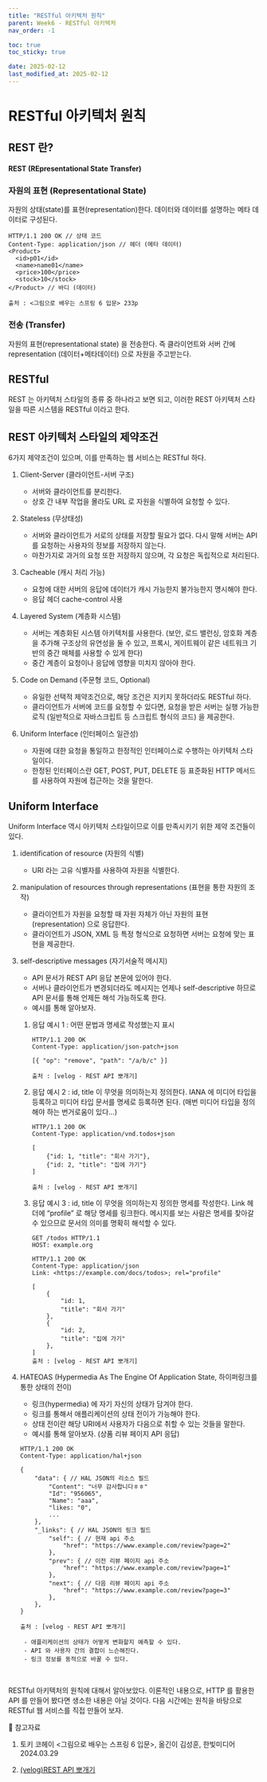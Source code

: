 ```yaml
---
title: "RESTful 아키텍처 원칙"
parent: Week6 - RESTful 아키텍처
nav_order: -1

toc: true
toc_sticky: true

date: 2025-02-12
last_modified_at: 2025-02-12
---
```


# RESTful 아키텍처 원칙

## REST 란?
#### REST (REpresentational State Transfer)

### 자원의 표현 (Representational State)
자원의 상태(state)를 표현(representation)한다. 데이터와 데이터를 설명하는 메타 데이터로 구성된다.

``` http
HTTP/1.1 200 OK // 상태 코드
Content-Type: application/json // 헤더 (메타 데이터)
<Product>
  <id>p01</id>
  <name>name01</name>
  <price>100</price>
  <stock>10</stock>
</Product> // 바디 (데이터)

출처 : <그림으로 배우는 스프링 6 입문> 233p
```

### 전송 (Transfer)
자원의 표현(representational state) 을 전송한다. 즉 클라이언트와 서버 간에 representation (데이터+메타데이터) 으로 자원을 주고받는다.


## RESTful
REST 는 아키텍처 스타일의 종류 중 하나라고 보면 되고, 이러한 REST 아키텍처 스타일을 따른 시스템을 RESTful 이라고 한다.


## REST 아키텍처 스타일의 제약조건
6가지 제약조건이 있으며, 이를 만족하는 웹 서비스는 RESTful 하다.

1. Client-Server (클라이언트-서버 구조)
    - 서버와 클라이언트를 분리한다.
    - 상호 간 내부 작업을 몰라도 URL 로 자원을 식별하여 요청할 수 있다.

2. Stateless (무상태성)
    - 서버와 클라이언트가 서로의 상태를 저장할 필요가 없다. 다시 말해 서버는 API 를 요청하는 사용자의 정보를 저장하지 않는다.
    - 마찬가지로 과거의 요청 또한 저장하지 않으며, 각 요청은 독립적으로 처리된다.

3. Cacheable (캐시 처리 가능)
    - 요청에 대한 서버의 응답에 데이터가 캐시 가능한지 불가능한지 명시해야 한다.
    - 응답 헤더 cache-control 사용

4. Layered System (계층화 시스템)
    - 서버는 계층화된 시스템 아키텍처를 사용한다. (보안, 로드 밸런싱, 암호화 계층을 추가해 구조상의 유연성을 둘 수 있고, 프록시, 게이트웨이 같은 네트워크 기반의 중간 매체를 사용할 수 있게 한다)
    - 중간 계층이 요청이나 응답에 영향을 미치지 않아야 한다.

5. Code on Demand (주문형 코드, Optional)
    - 유일한 선택적 제약조건으로, 해당 조건은 지키지 못하더라도 RESTful 하다.
    - 클라이언트가 서버에 코드를 요청할 수 있다면, 요청을 받은 서버는 실행 가능한 로직 (일반적으로 자바스크립트 등 스크립트 형식의 코드) 을 제공한다.

6. Uniform Interface (인터페이스 일관성)
    - 자원에 대한 요청을 통일하고 한정적인 인터페이스로 수행하는 아키텍처 스타일이다.
    - 한정된 인터페이스란 GET, POST, PUT, DELETE 등 표준화된 HTTP 메서드를 사용하여 자원에 접근하는 것을 말한다.


## Uniform Interface
Uniform Interface 역시 아키텍처 스타일이므로 이를 만족시키기 위한 제약 조건들이 있다.

1. identification of resource (자원의 식별)
    - URI 라는 고유 식별자를 사용하여 자원을 식별한다.

2. manipulation of resources through representations (표현을 통한 자원의 조작)
    - 클라이언트가 자원을 요청할 때 자원 자체가 아닌 자원의 표현 (representation) 으로 응답한다.
    - 클라이언트가 JSON, XML 등 특정 형식으로 요청하면 서버는 요청에 맞는 표현을 제공한다.

3. self-descriptive messages (자기서술적 메시지)
    - API 문서가 REST API 응답 본문에 있어야 한다.
    - 서버나 클라이언트가 변경되더라도 메시지는 언제나 self-descriptive 하므로 API 문서를 통해 언제든 해석 가능하도록 한다.
    - 예시를 통해 알아보자.
    
    1. 응답 예시 1 : 어떤 문법과 명세로 작성했는지 표시

        ``` http
        HTTP/1.1 200 OK
        Content-Type: application/json-patch+json

        [{ "op": "remove", "path": "/a/b/c" }]

        출처 : [velog - REST API 뽀개기] 
        ``` 

    2. 응답 예시 2 : id, title 이 무엇을 의미하는지 정의한다. IANA 에 미디어 타입을 등록하고 미디어 타입 문서를 명세로 등록하면 된다. (매번 미디어 타입을 정의해야 하는 번거로움이 있다…)

        ``` http
        HTTP/1.1 200 OK
        Content-Type: application/vnd.todos+json

        [
            {"id: 1, "title": "회사 가기"},
            {"id: 2, "title": "집에 가기"}
        ]

        출처 : [velog - REST API 뽀개기] 
        ```

    3. 응답 예시 3 : id, title 이 무엇을 의미하는지 정의한 명세를 작성한다. Link 헤더에 “profile” 로 해당 명세를 링크한다. 메시지를 보는 사람은 명세를 찾아갈 수 있으므로 문서의 의미를 명확히 해석할 수 있다.

        ``` http
        GET /todos HTTP/1.1
        HOST: example.org

        HTTP/1.1 200 OK
        Content-Type: application/json
        Link: <https://example.com/docs/todos>; rel="profile"

        [
            {
                "id: 1, 
                "title": "회사 가기"
            },
            {
                "id: 2, 
                "title": "집에 가기"
            },
        ]
        출처 : [velog - REST API 뽀개기] 
        ```

4. HATEOAS (Hypermedia As The Engine Of Application State, 하이퍼링크를 통한 상태의 전이)
    - 링크(hypermedia) 에 자기 자신의 상태가 담겨야 한다.
    - 링크를 통해서 애플리케이션의 상태 전이가 가능해야 한다.
    - 상태 전이란 해당 URI에서 사용자가 다음으로 취할 수 있는 것들을 말한다.
    - 예시를 통해 알아보자. (상품 리뷰 페이지 API 응답)

    ``` http
    HTTP/1.1 200 OK
    Content-Type: application/hal+json

    {
        "data": { // HAL JSON의 리소스 필드
            "Content": "너무 감사합니다ㅎㅎ"
            "Id": "956065",
            "Name": "aaa",
            "likes: "0",
            ... 
        },
        "_links": { // HAL JSON의 링크 필드
            "self": { // 현재 api 주소
                "href": "https://www.example.com/review?page=2"
            },
            "prev": { // 이전 리뷰 페이지 api 주소
                "href": "https://www.example.com/review?page=1"
            },
            "next": { // 다음 리뷰 페이지 api 주소
                "href": "https://www.example.com/review?page=3"
            },
        },
    }

    출처 : [velog - REST API 뽀개기] 
    ```

        - 애플리케이션의 상태가 어떻게 변화할지 예측할 수 있다.
        - API 와 사용자 간의 결합이 느슨해진다.
        - 링크 정보를 동적으로 바꿀 수 있다.

<br>

RESTful 아키텍처의 원칙에 대해서 알아보았다. 이론적인 내용으로, HTTP 를 활용한 API 를 만들어 봤다면 생소한 내용은 아닐 것이다. 다음 시간에는 원칙을 바탕으로 RESTful 웹 서비스를 직접 만들어 보자.

🔖 참고자료

1. 토키 코헤이 <그림으로 배우는 스프링 6 입문>, 옮긴이 김성훈, 한빛미디어 2024.03.29

2. [(velog)REST API 뽀개기](https://velog.io/@dsa2341/REST-API-%EB%BD%80%EA%B0%9C%EA%B8%B0-6vpzm4ix#1-restrepresentational-state-transfer)